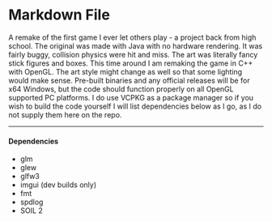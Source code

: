 ﻿# Markdown File

A remake of the first game I ever let others play - a project back from high school. The original was made with Java with no hardware rendering. It was fairly buggy, collision physics were hit and miss. The art was literally fancy stick figures and boxes. This time around I am remaking the game in C++ with OpenGL. The art style might change as well so that some lighting would make sense. Pre-built binaries and any official releases will be for x64 Windows, but the code should function properly on all OpenGL supported PC platforms. I do use VCPKG as a package manager so if you wish to build the code yourself I will list dependencies below as I go, as I do not supply them here on the repo.

---

#### Dependencies
- glm
- glew
- glfw3
- imgui (dev builds only)
- fmt
- spdlog
- SOIL 2